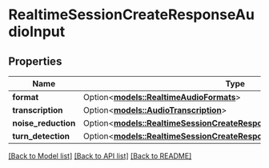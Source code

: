 # RealtimeSessionCreateResponseAudioInput

## Properties

Name | Type | Description | Notes
------------ | ------------- | ------------- | -------------
**format** | Option<[**models::RealtimeAudioFormats**](RealtimeAudioFormats.md)> |  | [optional]
**transcription** | Option<[**models::AudioTranscription**](AudioTranscription.md)> |  | [optional]
**noise_reduction** | Option<[**models::RealtimeSessionCreateResponseAudioInputNoiseReduction**](RealtimeSessionCreateResponse_audio_input_noise_reduction.md)> |  | [optional]
**turn_detection** | Option<[**models::RealtimeSessionCreateResponseAudioInputTurnDetection**](RealtimeSessionCreateResponse_audio_input_turn_detection.md)> |  | [optional]

[[Back to Model list]](../README.md#documentation-for-models) [[Back to API list]](../README.md#documentation-for-api-endpoints) [[Back to README]](../README.md)


